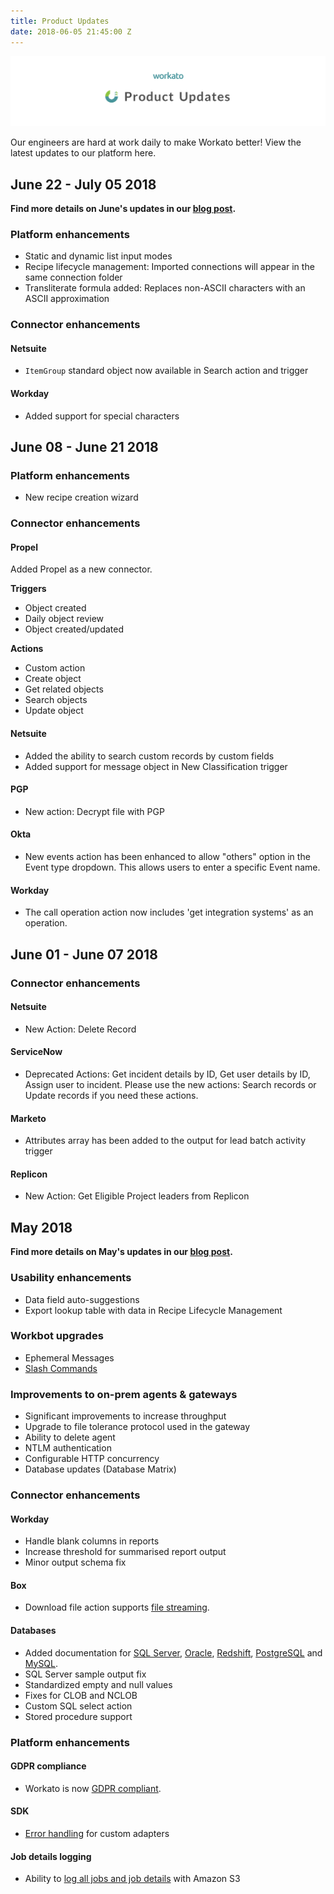```yaml
---
title: Product Updates
date: 2018-06-05 21:45:00 Z
---
```



![Product Updates banner](/assets/images/product-updates-banner.png) 

Our engineers are hard at work daily to make Workato better! View the latest updates to our platform here.

## June 22 - July 05 2018
**Find more details on June's updates in our [blog post](https://product.workato.com/2018/07/05/july-2018-product-release/).**

### Platform enhancements
- Static and dynamic list input modes
- Recipe lifecycle management: Imported connections will appear in the same connection folder
- Transliterate formula added: Replaces non-ASCII characters with an ASCII approximation

### Connector enhancements

#### Netsuite
- `ItemGroup` standard object now available in Search action and trigger

#### Workday
- Added support for special characters


## June 08 - June 21 2018

### Platform enhancements
- New recipe creation wizard 

### Connector enhancements

#### Propel
Added Propel as a new connector.

**Triggers**
- Object created
- Daily object review
- Object created/updated

**Actions** 
- Custom action
- Create object
- Get related objects
- Search objects
- Update object 

#### Netsuite
- Added the ability to search custom records by custom fields
- Added support for message object in New Classification trigger

#### PGP
- New action: Decrypt file with PGP

#### Okta
- New events action has been enhanced to allow "others" option in the Event type dropdown. This allows users to enter a specific Event name. 

#### Workday
- The call operation action now includes 'get integration systems' as an operation.

## June 01 - June 07 2018

### Connector enhancements

#### Netsuite
- New Action: Delete Record

#### ServiceNow
- Deprecated Actions: Get incident details by ID, Get user details by ID, Assign user to incident. Please use the new actions: Search records or Update records if you need these actions.

#### Marketo
- Attributes array has been added to the output for lead batch activity trigger

#### Replicon
- New Action: Get Eligible Project leaders from Replicon

## May 2018
**Find more details on May's updates in our [blog post](https://product.workato.com/2018/06/05/june-2018-product-release/).**

### Usability enhancements

- Data field auto-suggestions
- Export lookup table with data in Recipe Lifecycle Management

### Workbot upgrades

- Ephemeral Messages
- [Slash Commands](https://product.workato.com/2018/05/22/slash-commands-using-workbot-for-slack/)

### Improvements to on-prem agents & gateways

- Significant improvements to increase throughput
- Upgrade to file tolerance protocol used in the gateway
- Ability to delete agent
- NTLM authentication
- Configurable HTTP concurrency
- Database updates (Database Matrix)

### Connector enhancements

#### Workday
- Handle blank columns in reports
- Increase threshold for summarised report output
- Minor output schema fix

#### Box
- Download file action supports [file streaming](https://product.workato.com/2018/06/04/file-streaming-transferring-large-files-with-ease/).

#### Databases
- Added documentation for [SQL Server](/connectors/mssql.md), [Oracle](/connectors/oracle.md), [Redshift](/connectors/redshift.md), [PostgreSQL](/connectors/postgresql.md) and [MySQL](/connectors/mysql.md).
- SQL Server sample output fix
- Standardized empty and null values
- Fixes for CLOB and NCLOB
- Custom SQL select action
- Stored procedure support

### Platform enhancements
#### GDPR compliance
- Workato is now [GDPR compliant](https://www.workato.com/legal). 

#### SDK
- [Error handling](/developing-connectors/sdk/error-handling.md) for custom adapters

#### Job details logging
- Ability to [log all jobs and job details](/job-history-replication.md) with Amazon S3
